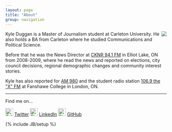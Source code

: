 ```yaml
---
layout: page
title: "About"
group: navigation
---
```


<img style="float: right" src="https://kyleaduggan.files.wordpress.com/2013/09/02.jpg?w=247&h=300">

Kyle Duggan is a Master of Journalism student at Carleton University.
He also holds a BA from Carleton where he studied Communications and Political Science.

Before that he was the News Director at [CKNR 94.1 FM](http://moosefm.com/cknrs/news/) in Elliot Lake, ON from 2008-2009, where he read the news and reported on elections, city council decisions, regional demographic changes and community interest stories.

Kyle has also reported for [AM 980](http://www.am980.ca/) and the student radio station [106.9 the "X" FM](http://www.1069thex.com/) at Fanshawe College in London, ON.

---

Find me on...

<a href="https://twitter.com/Kyle_Duggan"><img alt="Follow Kyle on Twitter" src="https://dl.dropboxusercontent.com/u/50108349/Blag/twitter-sociocon.png" width="24"></a> [Twitter](https://twitter.com/Kyle_Duggan) <a href="http://ca.linkedin.com/pub/kyle-duggan/34/597/a8a"><img alt="Find Kyle on LinkedIn" src="https://dl.dropboxusercontent.com/u/50108349/Blag/linkedin-sociocon.png" width="24" ></a> [LinkedIn](http://ca.linkedin.com/pub/kyle-duggan/34/597/a8a) <a href="https://github.com/kduggan"><img alt="Find Kyle on Github" src="https://dl.dropboxusercontent.com/u/50108349/Blag/github-sociocon.png" width="24"></a> [GitHub](https://github.com/kduggan)

<!-- <a style="float: right" class="twitter-timeline" data-dnt="true" href="https://twitter.com/Kyle_Duggan"  data-widget-id="377864884832055296">Tweets by @Kyle_Duggan</a>
    <script>!function(d,s,id){var js,fjs=d.getElementsByTagName(s)[0],p=/^http:/.test(d.location)?'http':'https';if(!d.getElementById(id)){js=d.createElement(s);js.id=id;js.src=p+"://platform.twitter.com/widgets.js";fjs.parentNode.insertBefore(js,fjs);}}(document,"script","twitter-wjs");</script>
    -->

{% include JB/setup %}
